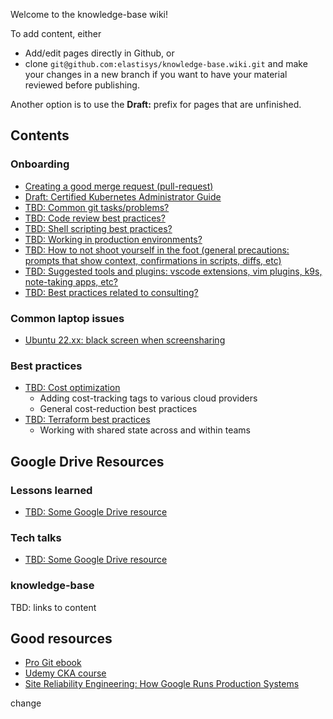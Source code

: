 Welcome to the knowledge-base wiki!

To add content, either
* Add/edit pages directly in Github, or
* clone `git@github.com:elastisys/knowledge-base.wiki.git` and make your changes in a new branch if you want to have your material reviewed before publishing.

Another option is to use the **Draft:** prefix for pages that are unfinished.

## Contents

### Onboarding
* [Creating a good merge request (pull-request)](https://github.com/elastisys/knowledge-base/wiki/Onboarding:-Creating-a-good-merge-request-(pull-request))
* [Draft: Certified Kubernetes Administrator Guide](https://github.com/elastisys/knowledge-base/wiki/Onboarding:-Draft:-Certified-Kubernetes-Administrator-Guide)
* [TBD: Common git tasks/problems?]()
* [TBD: Code review best practices?]()
* [TBD: Shell scripting best practices?]()
* [TBD: Working in production environments?]()
* [TBD: How to not shoot yourself in the foot (general precautions: prompts that show context, confirmations in scripts, diffs, etc)]()
* [TBD: Suggested tools and plugins: vscode extensions, vim plugins, k9s, note-taking apps, etc?]()
* [TBD: Best practices related to consulting?]()

### Common laptop issues
* [Ubuntu 22.xx: black screen when screensharing](https://github.com/elastisys/knowledge-base/wiki/Ubuntu-22.xx:-black-screen-when-screensharing)<br>

### Best practices
* [TBD: Cost optimization]()<br>
  - Adding cost-tracking tags to various cloud providers
  - General cost-reduction best practices
* [TBD: Terraform best practices]()<br>
  - Working with shared state across and within teams


## Google Drive Resources

### Lessons learned
* [TBD: Some Google Drive resource]()

### Tech talks
* [TBD: Some Google Drive resource]()

### knowledge-base
TBD: links to content

## Good resources
* [Pro Git ebook](https://git-scm.com/book/en/v2)
* [Udemy CKA course](https://www.udemy.com/course/certified-kubernetes-administrator-with-practice-tests)
* [Site Reliability Engineering: How Google Runs Production Systems](https://sre.google/sre-book/table-of-contents)


change
